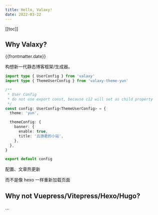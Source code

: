 ```yaml
---
title: Hello, Valaxy!
date: 2022-03-22
---
```


[[toc]]

## Why Valaxy?

{{frontmatter.date}}

构想新一代静态博客框架/生成器。

```ts
import type { UserConfig } from 'valaxy'
import type { ThemeUserConfig } from 'valaxy-theme-yun'

/**
 * User Config
 * do not use export const, because c12 will set as child property
 */
const config: UserConfig<ThemeUserConfig> = {
  theme: 'yun',

  themeConfig: {
    banner: {
      enable: true,
      title: '云游君的小站',
    },
  },
}

export default config
```

配置、文章热更新

而不是像 hexo 一样重新加载页面

## Why not Vuepress/Vitepress/Hexo/Hugo?

...
